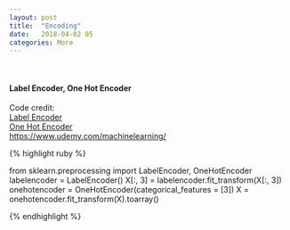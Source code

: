 ```yaml
---
layout: post
title:  "Encoding"
date:   2018-04-02 05
categories: More
---
```

<br />
<h4>Label Encoder, One Hot Encoder</h4>
<p>Code credit:
<br />
<a href="http://scikit-learn.org/stable/modules/generated/sklearn.preprocessing.LabelEncoder.html">
Label Encoder
</a>
<br />
<a href="http://scikit-learn.org/stable/modules/generated/sklearn.preprocessing.OneHotEncoder.html">
One Hot Encoder
</a>
<br />
<a href="https://www.udemy.com/machinelearning/">
https://www.udemy.com/machinelearning/
</a>
</p>

{% highlight ruby %}

from sklearn.preprocessing import LabelEncoder, OneHotEncoder
labelencoder = LabelEncoder()
X[:, 3] = labelencoder.fit_transform(X[:, 3])
onehotencoder = OneHotEncoder(categorical_features = [3])
X = onehotencoder.fit_transform(X).toarray()

{% endhighlight %}
